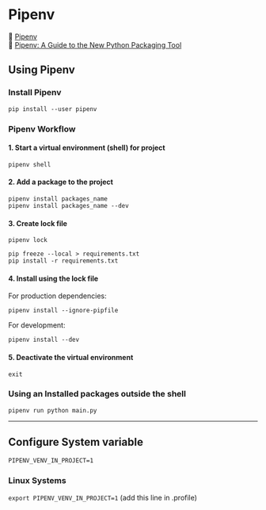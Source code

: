 # Pipenv

:link: [Pipenv](https://pipenv.pypa.io/en/latest/)  
:link: [Pipenv: A Guide to the New Python Packaging Tool](https://realpython.com/pipenv-guide/)

## Using Pipenv

### Install Pipenv

```shell
pip install --user pipenv
```

### Pipenv Workflow

#### 1. Start a virtual environment (shell) for project

```shell
pipenv shell
```

#### 2. Add a package to the project

```shell
pipenv install packages_name
pipenv install packages_name --dev
```

#### 3. Create lock file

```shell
pipenv lock
```

```shell
pip freeze --local > requirements.txt
pip install -r requirements.txt
```

#### 4. Install using the lock file

For production dependencies:

```shell
pipenv install --ignore-pipfile
```

For development:

```shell
pipenv install --dev
```

#### 5. Deactivate the virtual environment

```shell
exit
```

### Using an Installed packages outside the shell

```shell
pipenv run python main.py
```

***

## Configure System variable

`PIPENV_VENV_IN_PROJECT=1`

### Linux Systems

`export PIPENV_VENV_IN_PROJECT=1` (add this line in .profile)
